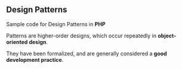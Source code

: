 Design Patterns
---

Sample code for Design Patterns in **PHP**

Patterns are higher-order designs, which occur repeatedly in **object-oriented design**. 

They have been formalized, and are generally considered a **good development practice**.